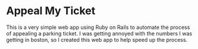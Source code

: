 # Appeal My Ticket
This is a very simple web app using Ruby on Rails to automate the process of appealing a parking ticket. I was getting annoyed with the numbers I was getting in boston, so I created this web app to help speed up the process.

